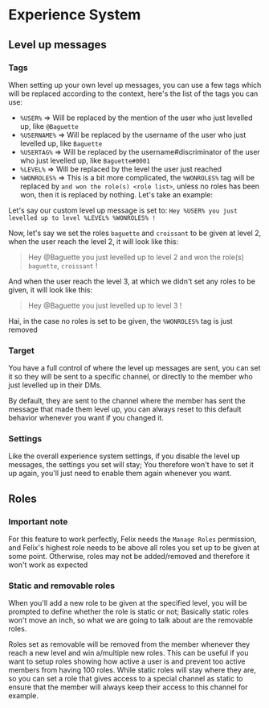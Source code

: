 # Experience System

## Level up messages

### Tags

When setting up your own level up messages, you can use a few tags which will be replaced according to the context, here's the list of the tags you can use:

* `%USER%` => Will be replaced by the mention of the user who just levelled up, like `@Baguette`
* `%USERNAME%` => Will be replaced by the username of the user who just levelled up, like `Baguette`
* `%USERTAG%` => Will be replaced by the username#discriminator of the user who just levelled up, like `Baguette#0001`
* `%LEVEL%` => Will be replaced by the level the user just reached
* `%WONROLES%` => This is a bit more complicated, the `%WONROLES%` tag will be replaced by `and won the role(s) <role list>`, unless no roles has been won, then it is replaced by nothing. Let's take an example:

Let's say our custom level up message is set to: `Hey %USER% you just levelled up to level %LEVEL% %WONROLES% !`

Now, let's say we set the roles `baguette` and `croissant` to be given at level 2, when the user reach the level 2, it will look like this:

> Hey @Baguette you just levelled up to level 2 and won the role(s) `baguette`, `croissant` !

And when the user reach the level 3, at which we didn't set any roles to be given, it will look like this:

> Hey @Baguette you just levelled up to level 3 !

Hai, in the case no roles is set to be given, the `%WONROLES%` tag is just removed

### Target 

You have a full control of where the level up messages are sent, you can set it so they will be sent to a specific channel, or directly to the member who just levelled up in their DMs. 

By default, they are sent to the channel where the member has sent the message that made them level up, you can always reset to this default behavior whenever you want if you changed it.

### Settings

Like the overall experience system settings, if you disable the level up messages, the settings you set will stay; You therefore won't have to set it up again, you'll just need to enable them again whenever you want.

## Roles

### Important note

For this feature to work perfectly, Felix needs the `Manage Roles` permission, and Felix's highest role needs to be above all roles you set up to be given at some point. Otherwise, roles may not be added/removed and therefore it won't work as expected

### Static and removable roles

When you'll add a new role to be given at the specified level, you will be prompted to define whether the role is static or not; 
Basically static roles won't move an inch, so what we are going to talk about are the removable roles.

Roles set as removable will be removed from the member whenever they reach a new level and win a/multiple new roles. This can be useful 
if you want to setup roles showing how active a user is and prevent too active members from having 100 roles. While static roles 
will stay where they are, so you can set a role that gives access to a special channel as static to ensure that the member will always keep their access 
to this channel for example. 

